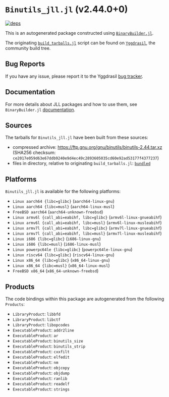 # `Binutils_jll.jl` (v2.44.0+0)

[![deps](https://juliahub.com/docs/Binutils_jll/deps.svg)](https://juliahub.com/ui/Packages/General/Binutils_jll/)

This is an autogenerated package constructed using [`BinaryBuilder.jl`](https://github.com/JuliaPackaging/BinaryBuilder.jl).

The originating [`build_tarballs.jl`](https://github.com/JuliaPackaging/Yggdrasil/blob/8b4113d971287236b32dc0bb07bcc48025427253/B/Binutils/build_tarballs.jl) script can be found on [`Yggdrasil`](https://github.com/JuliaPackaging/Yggdrasil/), the community build tree.

## Bug Reports

If you have any issue, please report it to the Yggdrasil [bug tracker](https://github.com/JuliaPackaging/Yggdrasil/issues).

## Documentation

For more details about JLL packages and how to use them, see `BinaryBuilder.jl` [documentation](https://docs.binarybuilder.org/stable/jll/).

## Sources

The tarballs for `Binutils_jll.jl` have been built from these sources:

* compressed archive: https://ftp.gnu.org/gnu/binutils/binutils-2.44.tar.xz (SHA256 checksum: `ce2017e059d63e67ddb9240e9d4ec49c2893605035cd60e92ad53177f4377237`)
* files in directory, relative to originating `build_tarballs.jl`: [`bundled`](https://github.com/JuliaPackaging/Yggdrasil/tree/8b4113d971287236b32dc0bb07bcc48025427253/B/Binutils/bundled)

## Platforms

`Binutils_jll.jl` is available for the following platforms:

* `Linux aarch64 {libc=glibc}` (`aarch64-linux-gnu`)
* `Linux aarch64 {libc=musl}` (`aarch64-linux-musl`)
* `FreeBSD aarch64` (`aarch64-unknown-freebsd`)
* `Linux armv6l {call_abi=eabihf, libc=glibc}` (`armv6l-linux-gnueabihf`)
* `Linux armv6l {call_abi=eabihf, libc=musl}` (`armv6l-linux-musleabihf`)
* `Linux armv7l {call_abi=eabihf, libc=glibc}` (`armv7l-linux-gnueabihf`)
* `Linux armv7l {call_abi=eabihf, libc=musl}` (`armv7l-linux-musleabihf`)
* `Linux i686 {libc=glibc}` (`i686-linux-gnu`)
* `Linux i686 {libc=musl}` (`i686-linux-musl`)
* `Linux powerpc64le {libc=glibc}` (`powerpc64le-linux-gnu`)
* `Linux riscv64 {libc=glibc}` (`riscv64-linux-gnu`)
* `Linux x86_64 {libc=glibc}` (`x86_64-linux-gnu`)
* `Linux x86_64 {libc=musl}` (`x86_64-linux-musl`)
* `FreeBSD x86_64` (`x86_64-unknown-freebsd`)

## Products

The code bindings within this package are autogenerated from the following `Products`:

* `LibraryProduct`: `libbfd`
* `LibraryProduct`: `libctf`
* `LibraryProduct`: `libopcodes`
* `ExecutableProduct`: `addr2line`
* `ExecutableProduct`: `ar`
* `ExecutableProduct`: `binutils_size`
* `ExecutableProduct`: `binutils_strip`
* `ExecutableProduct`: `cxxfilt`
* `ExecutableProduct`: `elfedit`
* `ExecutableProduct`: `nm`
* `ExecutableProduct`: `objcopy`
* `ExecutableProduct`: `objdump`
* `ExecutableProduct`: `ranlib`
* `ExecutableProduct`: `readelf`
* `ExecutableProduct`: `strings`
